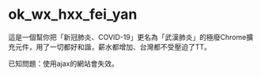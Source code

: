 # ok_wx_hxx_fei_yan

這是一個幫你把「新冠肺炎、COVID-19」更名為「武漢肺炎」的極廢Chrome擴充元件，用了一切都好和諧，薪水都增加、台灣都不受壓迫了TT。

已知問題：使用ajax的網站會失效。

